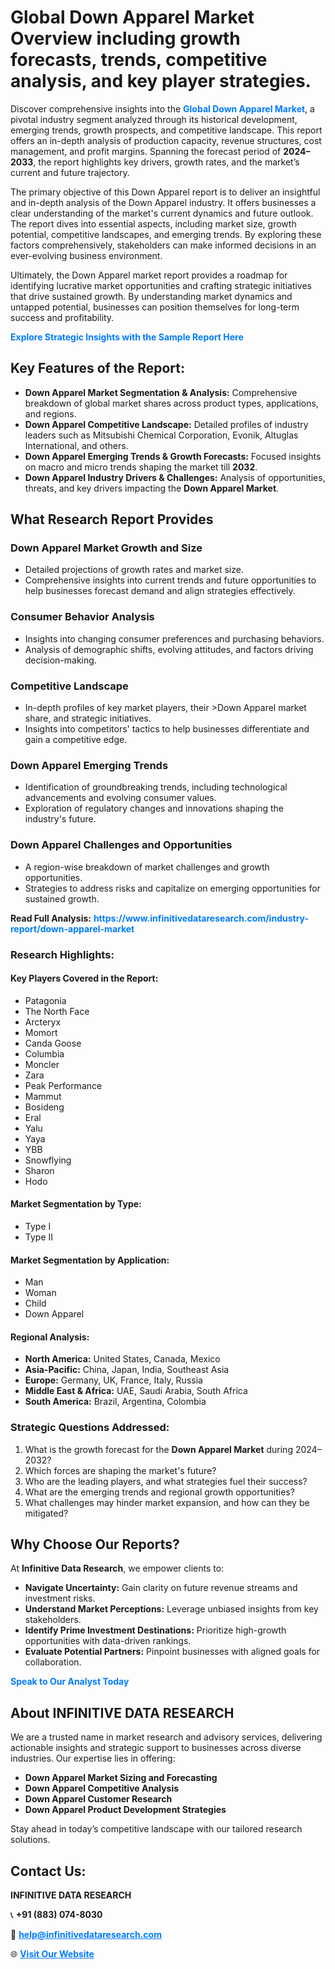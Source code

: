 <h1>Global Down Apparel Market Overview including growth forecasts, trends, competitive analysis, and key player strategies.</h1>
<p>
Discover comprehensive insights into the 
<a href="https://www.infinitivedataresearch.com/industry-report/down-apparel-market" rel="dofollow" style="color: #007BFF; text-decoration: none;"><strong>Global Down Apparel Market</strong></a>, a pivotal industry segment analyzed through its historical development, emerging trends, growth prospects, and competitive landscape. This report offers an in-depth analysis of production capacity, revenue structures, cost management, and profit margins. Spanning the forecast period of <strong>2024–2033</strong>, the report highlights key drivers, growth rates, and the market’s current and future trajectory.
</p>
<p>
The primary objective of this Down Apparel report is to deliver an insightful and in-depth analysis of the Down Apparel industry. It offers businesses a clear understanding of the market's current dynamics and future outlook. The report dives into essential aspects, including market size, growth potential, competitive landscapes, and emerging trends. By exploring these factors comprehensively, stakeholders can make informed decisions in an ever-evolving business environment.
</p>
<p>
Ultimately, the Down Apparel market report provides a roadmap for identifying lucrative market opportunities and crafting strategic initiatives that drive sustained growth. By understanding market dynamics and untapped potential, businesses can position themselves for long-term success and profitability.
</p>
<p>
<a href="https://www.infinitivedataresearch.com/request-sample/reportId=111108" style="color: #007BFF; text-decoration: none;"><strong>Explore Strategic Insights with the Sample Report Here</strong></a>
</p>

<h2>Key Features of the Report:</h2>
<ul>
<li><strong>Down Apparel Market Segmentation & Analysis:</strong> Comprehensive breakdown of global market shares across product types, applications, and regions.</li>
<li><strong>Down Apparel Competitive Landscape:</strong> Detailed profiles of industry leaders such as Mitsubishi Chemical Corporation, Evonik, Altuglas International, and others.</li>
<li><strong>Down Apparel Emerging Trends & Growth Forecasts:</strong> Focused insights on macro and micro trends shaping the market till <strong>2032</strong>.</li>
<li><strong>Down Apparel Industry Drivers & Challenges:</strong> Analysis of opportunities, threats, and key drivers impacting the <strong>Down Apparel Market</strong>.</li>
</ul>

<h2>What Research Report Provides</h2>
<h3>Down Apparel Market Growth and Size</h3>
<ul>
<li>Detailed projections of growth rates and market size.</li>
<li>Comprehensive insights into current trends and future opportunities to help businesses forecast demand and align strategies effectively.</li>
</ul>

<h3>Consumer Behavior Analysis</h3>
<ul>
<li>Insights into changing consumer preferences and purchasing behaviors.</li>
<li>Analysis of demographic shifts, evolving attitudes, and factors driving decision-making.</li>
</ul>

<h3>Competitive Landscape</h3>
<ul>
<li>In-depth profiles of key market players, their >Down Apparel market share, and strategic initiatives.</li>
<li>Insights into competitors' tactics to help businesses differentiate and gain a competitive edge.</li>
</ul>

<h3>Down Apparel Emerging Trends</h3>
<ul>
<li>Identification of groundbreaking trends, including technological advancements and evolving consumer values.</li>
<li>Exploration of regulatory changes and innovations shaping the industry's future.</li>
</ul>

<h3>Down Apparel Challenges and Opportunities</h3>
<ul>
<li>A region-wise breakdown of market challenges and growth opportunities.</li>
<li>Strategies to address risks and capitalize on emerging opportunities for sustained growth.</li>
</ul>
<p><strong>Read Full Analysis:</strong> <a href="https://www.infinitivedataresearch.com/industry-report/down-apparel-market" rel="dofollow" style="color: #007BFF; text-decoration: none;"><strong>https://www.infinitivedataresearch.com/industry-report/down-apparel-market</strong></a></p>
<h3>Research Highlights:</h3>
<h4>Key Players Covered in the Report:</h4>
<ul><li>Patagonia</li><li>The North Face</li><li>Arcteryx</li><li>Momort</li><li>Canda Goose</li><li>Columbia</li><li>Moncler</li><li>Zara</li><li>Peak Performance</li><li>Mammut</li><li>Bosideng</li><li>Eral</li><li>Yalu</li><li>Yaya</li><li>YBB</li><li>Snowflying</li><li>Sharon</li><li>Hodo</li></ul>
<h4>Market Segmentation by Type:</h4>
<ul><li>Type I</li><li>Type II</li></ul>
<h4>Market Segmentation by Application:</h4>
<ul><li>Man</li><li>Woman</li><li>Child</li><li>Down Apparel</li></ul>

<h4>Regional Analysis:</h4>
<ul>
<li><strong>North America:</strong> United States, Canada, Mexico</li>
<li><strong>Asia-Pacific:</strong> China, Japan, India, Southeast Asia</li>
<li><strong>Europe:</strong> Germany, UK, France, Italy, Russia</li>
<li><strong>Middle East & Africa:</strong> UAE, Saudi Arabia, South Africa</li>
<li><strong>South America:</strong> Brazil, Argentina, Colombia</li>
</ul>

<h3>Strategic Questions Addressed:</h3>
<ol>
<li>What is the growth forecast for the <strong>Down Apparel Market</strong> during 2024–2032?</li>
<li>Which forces are shaping the market's future?</li>
<li>Who are the leading players, and what strategies fuel their success?</li>
<li>What are the emerging trends and regional growth opportunities?</li>
<li>What challenges may hinder market expansion, and how can they be mitigated?</li>
</ol>

<h2>Why Choose Our Reports?</h2>
<p>At <strong>Infinitive Data Research</strong>, we empower clients to:</p>
<ul>
<li><strong>Navigate Uncertainty:</strong> Gain clarity on future revenue streams and investment risks.</li>
<li><strong>Understand Market Perceptions:</strong> Leverage unbiased insights from key stakeholders.</li>
<li><strong>Identify Prime Investment Destinations:</strong> Prioritize high-growth opportunities with data-driven rankings.</li>
<li><strong>Evaluate Potential Partners:</strong> Pinpoint businesses with aligned goals for collaboration.</li>
</ul>
<p><a href="https://www.infinitivedataresearch.com/industry-report/down-apparel-market" rel="dofollow" style="color: #007BFF; text-decoration: none;"><strong>Speak to Our Analyst Today</strong></a></p>

<h2>About INFINITIVE DATA RESEARCH</h2>
<p>We are a trusted name in market research and advisory services, delivering actionable insights and strategic support to businesses across diverse industries. Our expertise lies in offering:</p>
<ul>
<li><strong>Down Apparel Market Sizing and Forecasting</strong></li>
<li><strong>Down Apparel Competitive Analysis</strong></li>
<li><strong>Down Apparel Customer Research</strong></li>
<li><strong>Down Apparel Product Development Strategies</strong></li>
</ul>
<p>Stay ahead in today’s competitive landscape with our tailored research solutions.</p>

<h2>Contact Us:</h2>
<p><strong>INFINITIVE DATA RESEARCH</strong></p>
<p>📞 <strong>+91 (883) 074-8030</strong></p>
<p>📧 <strong><a href="mailto:help@infinitivedataresearch.com" style="color: #007BFF;">help@infinitivedataresearch.com</a></strong></p>
<p>🌐 <strong><a href="https://www.infinitivedataresearch.com" rel="dofollow" style="color: #007BFF;">Visit Our Website</a></strong></p>